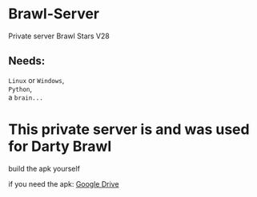 # Brawl-Server
Private server Brawl Stars V28
## Needs:
`Linux` or `Windows`, <br>
`Python`, <br>
a `brain...`
# This private server is and was used for Darty Brawl
build the apk yourself

if you need the apk: <a href="https://drive.google.com/file/d/1uHCtm_cSvI3V3CO6yG1ZEYDAaN0ONfx_/view?usp=drive_link"> Google Drive <a> 
